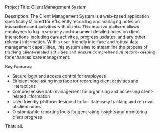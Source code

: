 Project Title: Client Management System

Description:
The Client Management System is a web-based application specifically tailored for efficiently recording and managing notes on interactions and activities with clients. This intuitive platform allows employees to log in securely and document detailed notes on client interactions, including care activities, progress updates, and any other relevant information. With a user-friendly interface and robust data management capabilities, this system aims to streamline the process of tracking client-related activities and ensure comprehensive record-keeping for enhanced care management.

Key Features:

- Secure login and access control for employees
- Efficient note-taking interface for recording client activities and interactions
- Comprehensive data management for organizing and accessing client-related information
- User-friendly platform designed to facilitate easy tracking and retrieval of client notes
- Customizable reporting tools for generating insights and monitoring client progress

Thats all.
